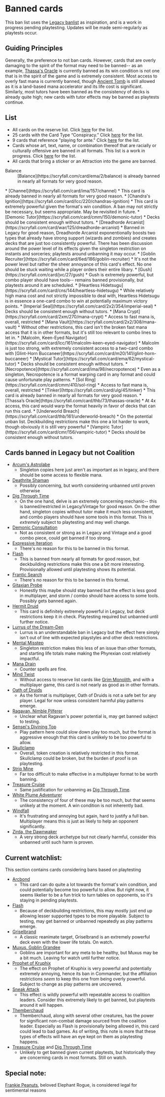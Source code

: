 # Banned cards
This ban list uses the [Legacy banlist](https://magic.wizards.com/en/banned-restricted-list) as inspiration, and is a work in progress pending playtesting. Updates will be made semi-regularly as playtests occur. 

## Guiding Principles
Generally, the preference to not ban cards. However, cards that are overly damaging to the spirit of the format may need to be banned-- as an example, [Thassa's Oracle](https://scryfall.com/card/thb/73/thassas-oracle) is currently banned as its win condition is not one that is in the spirit of the game and is extremely consistent. Most access to overly fast mana is currently banned, though [Ancient Tomb](https://scryfall.com/card/uma/236/ancient-tomb) is still allowed as it is a land-based mana accelerator and its life cost is significant. Similarly, most tutors have been banned as the consistency of decks is already quite high; new cards with tutor effects may be banned as playtests continue.

## List
* All cards on the reserve list. Click [here](https://magic.wizards.com/en/news/announcements/official-reprint-policy) for the list.
* 25 cards with the Card Type “Conspiracy.” Click [here](https://gatherer.wizards.com/Pages/Search/Default.aspx?action=advanced&special=true&type=+%5b%22Conspiracy%22%5d) for the list.
* 9 cards that reference "playing for ante." Click [here](https://gatherer.wizards.com/Pages/Search/Default.aspx?action=advanced&text=+%5b%22%20ante.%22%5d) for the list.
* Cards whose art, text, name, or combination thereof that are racially or culturally offensive are banned in all formats. This list is a work in progress. Click [here](https://magic.wizards.com/en/news/announcements/depictions-racism-magic-2020-06-10) for the list.
* All cards that bring a sticker or an Attraction into the game are banned.
<dl>
<dt>Balance</dt>
<dd>[Balance](https://scryfall.com/card/ema/2/balance) is already banned in nearly all formats for very good reason.</dd>
</dl>
* [Channel](https://scryfall.com/card/ima/157/channel)
	* This card is already banned in nearly all formats for very good reason.
* [Chandra's Ignition](https://scryfall.com/card/lcc/220/chandras-ignition)
	* This card is extremely powerful given the format's win condition. A ban may not strictly be necessary, but seems appropriate. May be revisited in future.
* [Demonic Tutor](https://scryfall.com/card/cmm/150/demonic-tutor)
	* Decks should be consistent enough without tutors.
* [Dreadhorde Arcanist](https://scryfall.com/card/war/125/dreadhorde-arcanist)
	* Banned in Legacy for good reason, Dreadhorde Arcanist exponentionally boosts two types that already have strong support (wizards and zombies) and creates decks that are just too consistently powerful. There has been discussion around the power level of its effects given the singleton restriction on instants and sorceries; playtests around unbanning it may occur.
* [Goblin Recruiter](https://scryfall.com/card/6ed/186/goblin-recruiter)
	* It's not the power level but rather the sheer annoyance of this card's effect. No one should be stuck waiting while a player orders their entire libary.
* [Gush](https://scryfall.com/card/jvc/27/gush)
	* Gush is extremely powerful, but combo player should have tools-- remains banned provisionally, but playtests around it are scheduled.
* [Heartless Hidetsugu](https://scryfall.com/card/cns/144/heartless-hidetsugu)
	* While relatively high mana cost and not strictly impossible to deal with, Heartless Hidetsugu is in essence a one-card combo to win at potentially maximum victory points.
* [Imperial Seal](https://scryfall.com/card/2x2/354/imperial-seal)
	* Decks should be consistent enough without tutors.
* [Mana Crypt](https://scryfall.com/card/2xm/270/mana-crypt)
	* Access to fast mana is, overall, restricted
* [Mana Vault](https://scryfall.com/card/2x2/308/mana-vault)
	* Without other restrictions, this card isn't the broken fast mana access that it is in other formats, but it's still too relevant to combo lines to let in.
* [Malcolm, Keen-Eyed Navigator](https://scryfall.com/card/lcc/161/malcolm-keen-eyed-navigator)
	* Malcolm is just too strong, with extremely consistent access to a two-card combo with [Glint-Horn Buccaneer](https://scryfall.com/card/m20/141/glint-horn-buccaneer)
* [Mystical Tutor](https://scryfall.com/card/ema/62/mystical-tutor)
	* Decks should be consistent enough without tutors.
* [Necropotence](https://scryfall.com/card/ima/98/necropotence)
	* Even as a singleton, Necropotence is a format warping card in any format and could cause unfortunate play patterns.
* [Sol Ring](https://scryfall.com/card/cmm/410/sol-ring)
	* Access to fast mana is, overall, restricted
* [Tinker](https://scryfall.com/card/ulg/45/tinker)
	* This card is already banned in nearly all formats for very good reason.
* [Thassa’s Oracle](https://scryfall.com/card/thb/73/thassas-oracle)
	* At 4x access, this card would warp the format heavily in favor of decks that can run this card.
* [Underworld Breach](https://scryfall.com/card/thb/161/underworld-breach)
	* On the potential unban list. Deckbuilding restrictions make this one a lot harder to work, though obviously it is still very powerful
* [Vampiric Tutor](https://scryfall.com/card/cmr/156/vampiric-tutor)
	* Decks should be consistent enough without tutors. 

## Cards banned in Legacy but not Coalition
* [Arcum's Astrolabe](https://scryfall.com/card/mh1/220/arcums-astrolabe)
	* Singleton copies here just aren't as important as in legacy, and there should be some access to flexible mana.
* [Deathrite Shaman](https://scryfall.com/card/ema/215/deathrite-shaman)
	* Possibly concerning, but worth considering unbanned until proven otherwise
* [Dig Through Time](https://scryfall.com/card/ncc/219/dig-through-time)
	* On the one hand, delve is an extremely concerning mechanic-- this is banned/restricted in Legacy/Vintage for good reason. On the other hand, singleton copies without tutor make it much less consistent, and combo players should have some tools in this format. This is *extremely* subject to playtesting and may well change.
* [Demonic Consultation](https://scryfall.com/card/me2/85/demonic-consultation)
	* Not as consistent or strong as in Legacy and Vintage and a good combo piece, could get banned if too strong.
* [Expressive Iteration](https://scryfall.com/card/stx/186/expressive-iteration)
	* There's no reason for this to be banned in this format.
* [Flash](https://scryfall.com/card/a25/57/flash)
	* This is banned from nearly all formats for good reason, but deckbuilding restrictions make this one a bit more interesting. Provisionally allowed until playtesting shows its potential.
* [Frantic Search](https://scryfall.com/card/cmm/96/frantic-search)
	* There's no reason for this to be banned in this format.
* [Gitaxian Probe](https://scryfall.com/card/nph/35/gitaxian-probe)
	* Honestly this maybe should stay banned but the effect is less good in multiplayer, and storm / combo should have access to some tools. Possibly gets banned again.
* [Hermit Druid](https://scryfall.com/card/tpr/175/hermit-druid)
	* This card is definitely extremely powerful in Legacy, but deck restrictions keep it in check. Playtesting required but unbanned until further notice.
* [Lurrus of the Dream-Den](https://scryfall.com/card/iko/226/lurrus-of-the-dream-den)
	* Lurrus is an understandable ban in Legacy but the effect here simply isn't out of line with expected playstyles and other deck restrictions.
* [Mental Misstep](https://scryfall.com/card/nph/38/mental-misstep)
	* Singleton restriction makes this less of an issue than other formats, and starting life totals make making the Phyrexian cost relatively impactful.
* [Mana Drain](https://scryfall.com/card/2x2/57/mana-drain)
	* Counter spells are fine.
* [Mind Twist](https://scryfall.com/card/me3/72/mind-twist)
	* Without access to reserve list cards like [Grim Monolith](https://scryfall.com/card/ulg/126/grim-monolith), and with a multiplayer game, this card is not nearly as good as in other formats.
* [Oath of Druids](https://scryfall.com/card/c16/159/oath-of-druids)
	* As the format is multiplayer, Oath of Druids is not a safe bet for any player. Legal for now unless consistent harmful play patterns emerge.
* [Ragavan, Nimble Pilferer](https://scryfall.com/card/mh2/138/ragavan-nimble-pilferer)
	* Unclear what Ragavan's power potential is, may get banned subject to testing.
* [Sensei's Divining Top](https://scryfall.com/card/2x2/314/senseis-divining-top)
	* Play pattern here could slow down play too much, but the format is aggressive enough that this card is unlikely to be too powerful to allow.
* [Skullclamp](https://scryfall.com/card/moc/379/skullclamp)
	* Overall, token creation is relatively restricted in this format. Skullclamp could be broken, but the burden of proof is on playtesting.
* [Strip Mine](https://scryfall.com/card/vma/316/strip-mine)
	* Far too difficult to make effective in a multiplayer format to be worth banning.
* [Treasure Cruise](https://scryfall.com/card/ncc/237/treasure-cruise)
	* Same justification for unbanning as [Dig Through Time](https://scryfall.com/card/ncc/219/dig-through-time).
* [White Plume Adventurer](https://scryfall.com/card/clb/49/white-plume-adventurer)
	* The consistency of four of these may be too much, but that seems unlikely at the moment. A win condition is not inherently bad.
* [Windfall](https://scryfall.com/card/cmm/859/windfall)
	* It's frustrating and annoying but again, hard to justify a full ban. Multiplayer means this is just as likely to help an opponent significantly.
* [Zirda, the Dawnwaker](https://scryfall.com/card/iko/233/zirda-the-dawnwaker)
	* A very strong deck archetype but not clearly harmful, consider this unbanned until such harm is proven.

## Current watchlist:
This section contains cards considering bans based on playtesting
* [Arcbond](https://scryfall.com/card/frf/91/arcbond)
	* This card can do quite a lot towards the format's win condition, and could potentially become too powerful to allow. But right now, it seems likelier to be a fun trick to turn tables on opponents, so it's staying in pending playtests.
* [Flash](https://scryfall.com/card/a25/57/flash)
	* Because of deckbuilding restrictions, this may mostly just end up allowing lesser supported types to be more playable. Subject to testing, may get banned or unbanned repeatedly as play patterns emerge.
* [Griselbrand](https://scryfall.com/card/mm3/72/griselbrand)
	* A classic reanimate target, Griselbrand is an extremely powerful deck even with the lower life totals. On watch.
* [Muxus, Goblin Grandee](https://scryfall.com/card/jmp/24/muxus-goblin-grandee)
	* Goblins are important for any meta to be healthy, but Muxus may be a bit much. Leaving for watch until further notice.
* [Prophet of Kruphix](https://scryfall.com/card/ths/199/prophet-of-kruphix)
	* The effect on Prophet of Kruphix is very powerful and potentially extremely annoying, hence its ban in Commander, but the affiliation restrictions *seem* to keep this one from being overly powerful. Subject to change as play patterns are uncovered.
* [Sneak Attack](https://scryfall.com/card/dmr/139/sneak-attack)
	* This effect is wildly powerful with repeatable access to coalition leaders. Consider this extremely likely to get banned, but playtests around it will happen.
* [Themberchaud](https://scryfall.com/card/sld/728/themberchaud)
	* Themberchaud, along with several other creatures, has the power for significant non-combat damage sourced from the coalition leader. Especially as Flash is provisionally being allowed in, this card could lead to bad games. As of writing, this note is more that these types of effects will have an eye kept on them as playtesting happens.
* [Treasure Cruise](https://scryfall.com/card/ncc/237/treasure-cruise) and [Dig Through Time](https://scryfall.com/card/ncc/219/dig-through-time)
	* Unlikely to get banned given current playtests, but historically they are concerning cards in most formats. Still on watch.


## Special note:
[Frankie Peanuts](https://scryfall.com/card/und/5/frankie-peanuts), beloved Elephant Rogue, is considered legal for sentimental reasons
